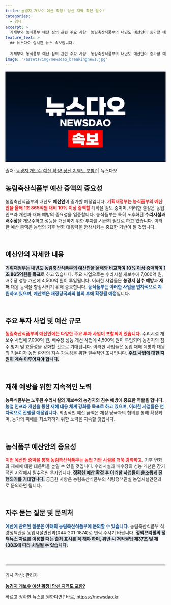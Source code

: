 ```yaml
---
title: 농경지 개보수 예산 확정! 당신 지역 확인 필수!
categories:
  - 경제
excerpt: >
  기재부와 농식품부 예산 심의 관련 주요 사항  농림축산식품부의 내년도 예산안이 증가할 예정입니다. 기획재정부…
feature_text: >
  ## 뉴스다오 실시간 뉴스 속보입니다.

  기재부와 농식품부 예산 심의 관련 주요 사항  농림축산식품부의 내년도 예산안이 증가할 예정입니다. 기획재정부…
image: '/assets/img/newsdao_breakingnews.jpg'
---
```


![뉴스다오 속보](/assets/img/newsdao_breakingnews.jpg)

<p>출처: <a href="httpss://newsdao.kr/5269" rel="dofollow">농경지 개보수 예산 확정! 당신 지역도 포함?</a> | 뉴스다오</p>

<h2 data-ke-size="size26">농림축산식품부 예산 증액의 중요성</h2>

<p data-ke-size="size16">농림축산식품부의 내년도 <b>예산안</b>이 증가할 예정입니다. <b><span style="color: #ee2323;">기획재정부는 농식품부의 예산안을 올해 1조 865억원 대비 10% 이상 증액할</span></b> 계획을 검토 중이며, 이러한 결정은 농업 인프라 개선과 재해 예방의 중요성을 입증합니다. 농식품부는 특히 노후화된 <b>수리시설</b>과 <b>배수장</b>을 개보수하고 성능을 개선하기 위한 투자를 시급히 필요로 하고 있습니다. 이러한 예산 증액은 농업의 기후 변화 대응력을 향상시키는 중요한 기반이 될 것입니다.</p>

<p data-ke-size="size16">&nbsp;</p>

<h2 data-ke-size="size26">예산안의 자세한 내용</h2>

<p data-ke-size="size16"><b><span style="background-color: #21538527;">기획재정부는 내년도 농림축산식품부의 예산안을 올해와 비교하여 10% 이상 증액하여 1조 865억원을 목표</span></b>로 하고 있습니다. 주요 사업으로는 수리시설 개보수에 7,000억 원, 배수장 성능 개선에 4,500억 원이 투입됩니다. 이러한 사업들은 <b>농경지 침수 예방</b>과 <b>재해</b> 대응 능력을 향상시키기 위해 중요합니다. <b><span style="color: #1a5490;">농식품부는 이러한 사업을 연차적으로 지원하고 있으며, 예산액은 재정당국과의 협의 후에 확정될 예정</span></b>입니다.</p>

<p data-ke-size="size16">&nbsp;</p>

<h2 data-ke-size="size26">주요 투자 사업 및 예산 규모</h2>

<p data-ke-size="size16"><b><span style="color: #ee2323;">농림축산식품부의 예산안에는 다양한 주요 투자 사업이 포함되어 있습니다.</span></b> 수리시설 개보수 사업에 7,000억 원, 배수장 성능 개선 사업에 4,500억 원이 투입되어 농경지의 침수 방지 및 효율성을 강화할 것으로 기대됩니다. 이러한 사업들은 농업 재해 예방과 대응의 기본이자 농업 환경의 지속 가능성을 위한 필수적인 조치입니다. <b><span style="background-color: #21538527;">주요 사업에 대한 지원이 계속 이루어져야 합니다.</span></b></p>

<p data-ke-size="size16">&nbsp;</p>

<h2 data-ke-size="size26">재해 예방을 위한 지속적인 노력</h2>

<p data-ke-size="size16"><b>농족식품부는 노후된 수리시설의 개보수와 농경지의 침수 예방에 중요한 역할을 합니다.</b> <b><span style="color: #1a5490;">농업 인프라 개선을 통한 재해 대응 체계 강화를 목표로 하고 있으며, 이러한 사업들은 연차적으로 진행될 예정입니다.</span></b> 최종적인 예산 금액은 재정 당국과의 협의를 통해 확정되며, 농가의 피해를 최소화하기 위한 노력을 지속할 것입니다.</p>

<p data-ke-size="size16">&nbsp;</p>

<h2 data-ke-size="size26">농식품부 예산안의 중요성</h2>

<p data-ke-size="size16"><b><span style="color: #ee2323;">이번 예산안 증액을 통해 농림축산식품부는 농업 기반 시설을 더욱 강화하고,</span></b> 기후 변화와 재해에 대한 대응력을 높일 수 있을 것입니다. 수리시설과 배수장의 성능 개선은 장기적인 시각에서 필수적인 투자입니다. <b><span style="background-color: #21538527;">정확한 예산 확정 후 이러한 사업들이 순조롭게 진행되기를 기대합니다.</span></b> 궁금한 사항은 농림축산식품부의 식량정책관실 농업시설안전과로 문의하면 됩니다.</p>

<p data-ke-size="size16">&nbsp;</p>

<h2 data-ke-size="size26">자주 묻는 질문 및 문의처</h2>

<p data-ke-size="size16"><b><span style="color: #1a5490;">예산에 관련된 질문은 아래의 농림축산식품부에 문의할 수 있습니다.</span></b> 농림축산식품부 식량정책관실 농업시설안전과(044-201-1874)로 연락 주시기 바랍니다. <b><span style="background-color: #21538527;">정책브리핑의 정책뉴스 자료를 이용할 때는 출처 표시를 꼭 해야 하며, 위반 시 저작권법 제37조 및 제138조에 따라 처벌될 수 있습니다.</span></b></p>

<p data-ke-size="size16">&nbsp;</p>

<hr style="border: 1px solid #a0a0a0; margin: 20px 0;" />

<p data-ke-size="size16">기사 작성: 관리자</p>
<p data-ke-size="size16"><b><a href="httpss://newsdao.kr/5269">농경지 개보수 예산 확정! 당신 지역도 포함?</a></b></p> 

빠르고 정확한 뉴스를 원한다면? 바로, <a href="httpss://newsdao.kr" rel="dofollow">httpss://newsdao.kr</a>


